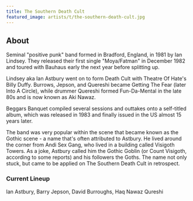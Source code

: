 ```yaml
---
title: The Southern Death Cult
featured_image: artists/t/the-southern-death-cult.jpg
---
```

## About

Seminal "positive punk" band formed in Bradford, England, in 1981 by Ian Lindsey. They released their first single "Moya/Fatman" in December 1982 and toured with Bauhaus early the next year before splitting up. 

Lindsey aka Ian Astbury went on to form Death Cult with Theatre Of Hate's Billy Duffy. Burrows, Jepson, and Quereshi became Getting The Fear (later Into A Circle), while drummer Quereshi formed Fun-Da-Mental in the late 80s and is now known as Aki Nawaz. 

Beggars Banquet compiled several sessions and outtakes onto a self-titled album, which was released in 1983 and finally issued in the US almost 15 years later. 

The band was very popular within the scene that became known as the Gothic scene - a name that's often attributed to Astbury. He lived around the corner from Andi Sex Gang, who lived in a building called Visigoth Towers. As a joke, Astbury called him the Gothic Goblin (or Count Visigoth, according to some reports) and his followers the Goths. The name not only stuck, but came to be applied on The Southern Death Cult in retrospect. 
 


### Current Lineup

Ian Astbury, Barry Jepson, David Burroughs, Haq Nawaz Qureshi

